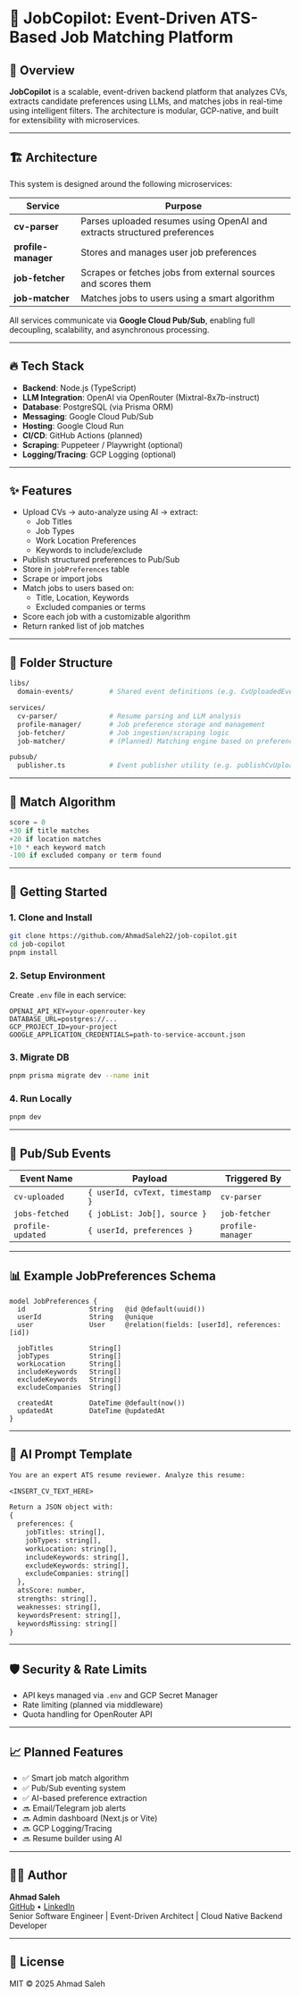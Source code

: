 # 🧠 JobCopilot: Event-Driven ATS-Based Job Matching Platform

## 📌 Overview

**JobCopilot** is a scalable, event-driven backend platform that analyzes CVs, extracts candidate preferences using LLMs, and matches jobs in real-time using intelligent filters. The architecture is modular, GCP-native, and built for extensibility with microservices.

---

## 🏗️ Architecture

This system is designed around the following microservices:

| Service           | Purpose                                                                 |
|------------------|-------------------------------------------------------------------------|
| **cv-parser**     | Parses uploaded resumes using OpenAI and extracts structured preferences |
| **profile-manager** | Stores and manages user job preferences                                |
| **job-fetcher**    | Scrapes or fetches jobs from external sources and scores them           |
| **job-matcher**    | Matches jobs to users using a smart algorithm                           |

All services communicate via **Google Cloud Pub/Sub**, enabling full decoupling, scalability, and asynchronous processing.

---

## 🔥 Tech Stack

- **Backend**: Node.js (TypeScript)
- **LLM Integration**: OpenAI via OpenRouter (Mixtral-8x7b-instruct)
- **Database**: PostgreSQL (via Prisma ORM)
- **Messaging**: Google Cloud Pub/Sub
- **Hosting**: Google Cloud Run
- **CI/CD**: GitHub Actions (planned)
- **Scraping**: Puppeteer / Playwright (optional)
- **Logging/Tracing**: GCP Logging (optional)

---

## ✨ Features

- Upload CVs → auto-analyze using AI → extract:
  - Job Titles
  - Job Types
  - Work Location Preferences
  - Keywords to include/exclude
- Publish structured preferences to Pub/Sub
- Store in `jobPreferences` table
- Scrape or import jobs
- Match jobs to users based on:
  - Title, Location, Keywords
  - Excluded companies or terms
- Score each job with a customizable algorithm
- Return ranked list of job matches

---

## 📂 Folder Structure

```bash
libs/
  domain-events/         # Shared event definitions (e.g. CvUploadedEvent)

services/
  cv-parser/             # Resume parsing and LLM analysis
  profile-manager/       # Job preference storage and management
  job-fetcher/           # Job ingestion/scraping logic
  job-matcher/           # (Planned) Matching engine based on preferences

pubsub/
  publisher.ts           # Event publisher utility (e.g. publishCvUploaded)
```

---

## 🧪 Match Algorithm

```ts
score = 0
+30 if title matches
+20 if location matches
+10 * each keyword match
-100 if excluded company or term found
```

---

## 🚀 Getting Started

### 1. Clone and Install

```bash
git clone https://github.com/AhmadSaleh22/job-copilot.git
cd job-copilot
pnpm install
```

### 2. Setup Environment

Create `.env` file in each service:

```env
OPENAI_API_KEY=your-openrouter-key
DATABASE_URL=postgres://...
GCP_PROJECT_ID=your-project
GOOGLE_APPLICATION_CREDENTIALS=path-to-service-account.json
```

### 3. Migrate DB

```bash
pnpm prisma migrate dev --name init
```

### 4. Run Locally

```bash
pnpm dev
```

---

## 📡 Pub/Sub Events

| Event Name     | Payload                             | Triggered By |
|----------------|-------------------------------------|--------------|
| `cv-uploaded`  | `{ userId, cvText, timestamp }`     | `cv-parser`  |
| `jobs-fetched` | `{ jobList: Job[], source }`        | `job-fetcher` |
| `profile-updated` | `{ userId, preferences }`        | `profile-manager` |

---

## 📊 Example JobPreferences Schema

```prisma
model JobPreferences {
  id                String   @id @default(uuid())
  userId            String   @unique
  user              User     @relation(fields: [userId], references: [id])

  jobTitles         String[]
  jobTypes          String[]
  workLocation      String[]
  includeKeywords   String[]
  excludeKeywords   String[]
  excludeCompanies  String[]

  createdAt         DateTime @default(now())
  updatedAt         DateTime @updatedAt
}
```

---

## 🧠 AI Prompt Template

```txt
You are an expert ATS resume reviewer. Analyze this resume:

<INSERT_CV_TEXT_HERE>

Return a JSON object with:
{
  preferences: {
    jobTitles: string[],
    jobTypes: string[],
    workLocation: string[],
    includeKeywords: string[],
    excludeKeywords: string[],
    excludeCompanies: string[]
  },
  atsScore: number,
  strengths: string[],
  weaknesses: string[],
  keywordsPresent: string[],
  keywordsMissing: string[]
}
```

---

## 🛡 Security & Rate Limits

- API keys managed via `.env` and GCP Secret Manager
- Rate limiting (planned via middleware)
- Quota handling for OpenRouter API

---

## 📈 Planned Features

- ✅ Smart job match algorithm
- ✅ Pub/Sub eventing system
- ✅ AI-based preference extraction
- 🔜 Email/Telegram job alerts
- 🔜 Admin dashboard (Next.js or Vite)
- 🔜 GCP Logging/Tracing
- 🔜 Resume builder using AI

---

## 👨‍💻 Author

**Ahmad Saleh**  
[GitHub](https://github.com/AhmadSaleh22) • [LinkedIn](https://www.linkedin.com/in/ahmadnsaleh/)  
Senior Software Engineer | Event-Driven Architect | Cloud Native Backend Developer

---

## 📝 License

MIT © 2025 Ahmad Saleh
